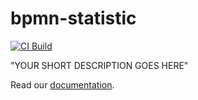 # bpmn-statistic

[![CI Build](https://github.com/axonivy-market/process-analyser/actions/workflows/ci.yml/badge.svg)](https://github.com/axonivy-market/process-analyser/actions/workflows/ci.yml)

"YOUR SHORT DESCRIPTION GOES HERE"

Read our [documentation](process-analyser-product/README.md).

